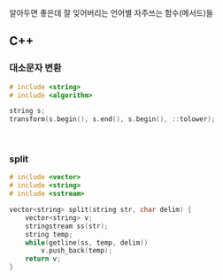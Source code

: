 알아두면 좋은데 잘 잊어버리는 언어별 자주쓰는 함수(메서드)들

## C++
### 대소문자 변환
```cpp
# include <string>
# include <algorithm>

string s;
transform(s.begin(), s.end(), s.begin(), ::tolower);
```

<br/>

### split
```cpp
# include <vector>
# include <string>
# include <sstream>

vector<string> split(string str, char delim) {
	vector<string> v;
	stringstream ss(str);
	string temp;
	while(getline(ss, temp, delim))
		v.push_back(temp);
	return v;
}
```